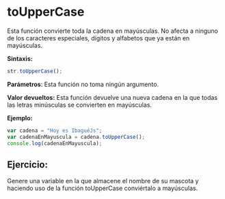 # toUpperCase

Esta función convierte toda la cadena en mayúsculas. No afecta a ninguno de los caracteres especiales, dígitos y alfabetos que ya están en mayúsculas.

**Sintaxis:**

```js
str.toUpperCase();
```

**Parámetros**: Esta función no toma ningún argumento.

**Valor devueltos:** Esta función devuelve una nueva cadena en la que todas las letras minúsculas se convierten en mayúsculas.

**Ejemplo:**

```js
var cadena = "Hoy es IbaguéJs";
var cadenaEnMayuscula = cadena.toUpperCase();
console.log(cadenaEnMayuscula);
```

## Ejercicio:

Genere una variable en la que almacene el nombre de su mascota y haciendo uso de la función toUpperCase conviértalo a mayúsculas.

